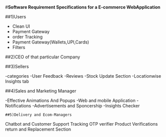 #**Software Requirement Specifications for a E-commerce WebApplication**

##1)Users

- Clean UI
-  Payment Gateway
- order Tracking
- Payment Gateway(Wallets,UPI,Cards)
- Filters




##2)CEO of that particular Company











##3)Sellers

-categories
-User Feedback
-Reviews
-Stock Update Section
-Locationwise Insights tab




##4)Sales and Marketing Manager

-Effective Animations And Popups
-Web and mobile Application
-Notifications
-Advertisements and Sponcership
-Insights Checker



	##5)Delivery and Ecom-Managers
Chatbot and Customer Support
Tracking
OTP verifier
Product Verifications
return and Replacement Section 
